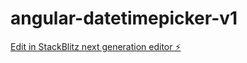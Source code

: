 # angular-datetimepicker-v1

[Edit in StackBlitz next generation editor ⚡️](https://stackblitz.com/~/github.com/StuApm/angular-datetimepicker-v1)